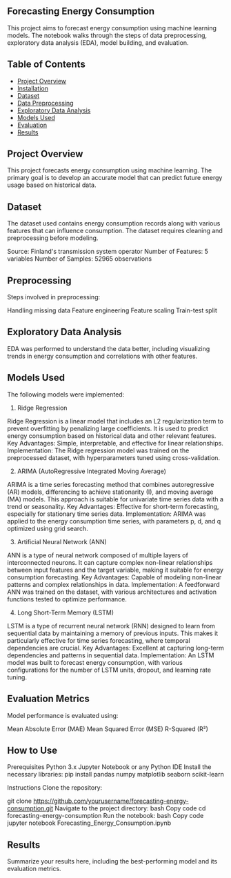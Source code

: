 ## Forecasting Energy Consumption
This project aims to forecast energy consumption using machine learning models. The notebook walks through the steps of data preprocessing, exploratory data analysis (EDA), model building, and evaluation.

## Table of Contents
- [Project Overview](#project-overview)
- [Installation](#installation)
- [Dataset](#dataset)
- [Data Preprocessing](#data-preprocessing)
- [Exploratory Data Analysis](#exploratory-data-analysis)
- [Models Used](#models-used)
- [Evaluation](#evaluation)
- [Results](#results)
  
## Project Overview
This project forecasts energy consumption using machine learning. The primary goal is to develop an accurate model that can predict future energy usage based on historical data.

## Dataset
The dataset used contains energy consumption records along with various features that can influence consumption. The dataset requires cleaning and preprocessing before modeling.

Source: Finland's transmission system operator
Number of Features: 5 variables
Number of Samples: 52965 observations

## Preprocessing
Steps involved in preprocessing:

Handling missing data
Feature engineering
Feature scaling
Train-test split

## Exploratory Data Analysis
EDA was performed to understand the data better, including visualizing trends in energy consumption and correlations with other features.

## Models Used
The following models were implemented:

1. Ridge Regression

Ridge Regression is a linear model that includes an L2 regularization term to prevent overfitting by penalizing large coefficients. It is used to predict energy consumption based on historical data and other relevant features.
Key Advantages: Simple, interpretable, and effective for linear relationships.
Implementation: The Ridge regression model was trained on the preprocessed dataset, with hyperparameters tuned using cross-validation.

2. ARIMA (AutoRegressive Integrated Moving Average)

ARIMA is a time series forecasting method that combines autoregressive (AR) models, differencing to achieve stationarity (I), and moving average (MA) models. This approach is suitable for univariate time series data with a trend or seasonality.
Key Advantages: Effective for short-term forecasting, especially for stationary time series data.
Implementation: ARIMA was applied to the energy consumption time series, with parameters p, d, and q optimized using grid search.

3. Artificial Neural Network (ANN)

ANN is a type of neural network composed of multiple layers of interconnected neurons. It can capture complex non-linear relationships between input features and the target variable, making it suitable for energy consumption forecasting.
Key Advantages: Capable of modeling non-linear patterns and complex relationships in data.
Implementation: A feedforward ANN was trained on the dataset, with various architectures and activation functions tested to optimize performance.

4. Long Short-Term Memory (LSTM)

LSTM is a type of recurrent neural network (RNN) designed to learn from sequential data by maintaining a memory of previous inputs. This makes it particularly effective for time series forecasting, where temporal dependencies are crucial.
Key Advantages: Excellent at capturing long-term dependencies and patterns in sequential data.
Implementation: An LSTM model was built to forecast energy consumption, with various configurations for the number of LSTM units, dropout, and learning rate tuning.

## Evaluation Metrics
Model performance is evaluated using:

Mean Absolute Error (MAE)
Mean Squared Error (MSE)
R-Squared (R²)

## How to Use
Prerequisites
Python 3.x
Jupyter Notebook or any Python IDE
Install the necessary libraries:
pip install pandas numpy matplotlib seaborn scikit-learn

Instructions
Clone the repository:

git clone https://github.com/yourusername/forecasting-energy-consumption.git
Navigate to the project directory:
bash
Copy code
cd forecasting-energy-consumption
Run the notebook:
bash
Copy code
jupyter notebook Forecasting_Energy_Consumption.ipynb

## Results
Summarize your results here, including the best-performing model and its evaluation metrics.

